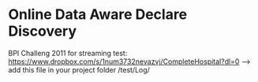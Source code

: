 # Online Data Aware Declare Discovery

BPI Challeng 2011 for streaming test: https://www.dropbox.com/s/1num3732nevazvj/CompleteHospital?dl=0  -->  add this file in your project folder /test/Log/